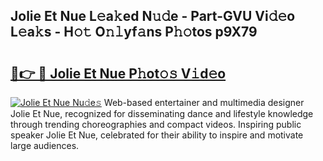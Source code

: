 ## Jolie Et Nue L𝚎a𝚔ed N𝚞𝚍e - Part-GVU Vi𝚍𝚎o L𝚎a𝚔s - H𝚘𝚝 O𝚗𝚕yf𝚊ns P𝚑𝚘tos p9X79

# <h2><a href="http://kf45mj.oniu.top/?m=Jolie+Et+Nue">🔗👉 🔴 Jolie Et Nue P𝚑ot𝚘𝚜 V𝚒d𝚎o</a></h2>

[![Jolie Et Nue Nu𝚍e𝚜](https://i.imgur.com/0qMVB7G.gif)](http://kf45mj.oniu.top/?m=Jolie+Et+Nue)
Web-based entertainer and multimedia designer Jolie Et Nue, recognized for disseminating dance and lifestyle knowledge through trending choreographies and compact videos. Inspiring public speaker Jolie Et Nue, celebrated for their ability to inspire and motivate large audiences.  
